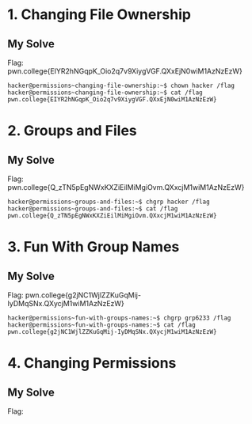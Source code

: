 # 1. Changing File Ownership
## My Solve
Flag: pwn.college{EIYR2hNGqpK_Oio2q7v9XiygVGF.QXxEjN0wiM1AzNzEzW}

```
hacker@permissions~changing-file-ownership:~$ chown hacker /flag
hacker@permissions~changing-file-ownership:~$ cat /flag
pwn.college{EIYR2hNGqpK_Oio2q7v9XiygVGF.QXxEjN0wiM1AzNzEzW}
```

# 2. Groups and Files
## My Solve
Flag: pwn.college{Q_zTN5pEgNWxKXZiEilMiMgiOvm.QXxcjM1wiM1AzNzEzW}

```
hacker@permissions~groups-and-files:~$ chgrp hacker /flag
hacker@permissions~groups-and-files:~$ cat /flag
pwn.college{Q_zTN5pEgNWxKXZiEilMiMgiOvm.QXxcjM1wiM1AzNzEzW}
```

# 3. Fun With Group Names
## My Solve
Flag: pwn.college{g2jNC1WjlZZKuGqMij-IyDMqSNx.QXycjM1wiM1AzNzEzW}

```
hacker@permissions~fun-with-groups-names:~$ chgrp grp6233 /flag
hacker@permissions~fun-with-groups-names:~$ cat /flag
pwn.college{g2jNC1WjlZZKuGqMij-IyDMqSNx.QXycjM1wiM1AzNzEzW}
```

# 4. Changing Permissions
## My Solve
Flag: 

